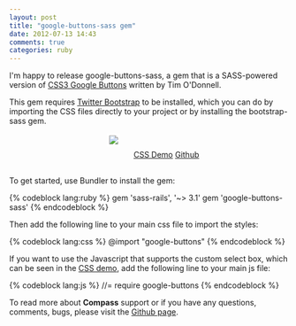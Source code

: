 ```yaml
---
layout: post
title: "google-buttons-sass gem"
date: 2012-07-13 14:43
comments: true
categories: ruby
---
```


I'm happy to release <span class="bash">google-buttons-sass</span>, a gem that is a SASS-powered version of [CSS3 Google Buttons](https://github.com/todc/css3-google-buttons) written by Tim O'Donnell.

This gem requires [Twitter Bootstrap](http://twitter.github.com/bootstrap) to be installed, which you can do by importing the CSS files directly to your project or by installing the <span class="bash">bootstrap-sass</span> gem.

<div style="margin-bottom: 30px; text-align: center;">
  <img src="/images/buttons.png" style="border: white 4px solid !important; margin: 0px 0px 20px 17px">
  <a class="button" href="http://blog.timodonnell.com/css3-google-buttons/" style="margin-left: 20px;">CSS Demo</a>
  <a class="button" href="http://github.com/brousalis/google-buttons-sass">Github</a>
</div>

To get started, use Bundler to install the gem:

{% codeblock lang:ruby %}
gem 'sass-rails', '~> 3.1'
gem 'google-buttons-sass'
{% endcodeblock %}

Then add the following line to your main css file to import the styles:

{% codeblock lang:css %}
@import "google-buttons"
{% endcodeblock %}

If you want to use the Javascript that supports the custom select box, which can be seen in the <a href="http://blog.timodonnell.com/css3-google-buttons/base-css.html#forms">CSS demo</a>, add the following line to your main js file:

{% codeblock lang:js %}
//= require google-buttons
{% endcodeblock %}

To read more about <strong>Compass</strong> support or if you have any questions, comments, bugs, please visit the [Github page](https://github.com/brousalis/google-buttons-sass).
